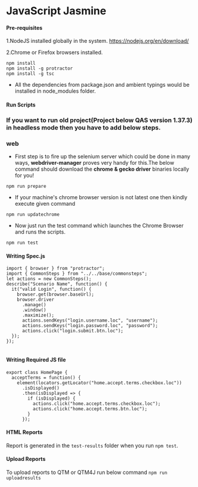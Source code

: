 
# JavaScript Jasmine

#### Pre-requisites
1.NodeJS installed globally in the system.
https://nodejs.org/en/download/

2.Chrome or Firefox browsers installed.


```
npm install
npm install -g protractor
npm install -g tsc
```
* All the dependencies from package.json and ambient typings would be installed in node_modules folder.

#### Run Scripts

### If you want to run old project(Project below QAS version 1.37.3) in headless mode then you have to add below steps.

### web

* First step is to fire up the selenium server which could be done in many ways,  **webdriver-manager** proves very handy for this.The below command should download the **chrome & gecko driver** binaries locally for you!

```
npm run prepare
```

* If your machine's chrome browser version is not latest one then kindly execute given command

```
npm run updatechrome
```

* Now just run the test command which launches the Chrome Browser and runs the scripts.
```
npm run test
```

#### Writing Spec.js
```
import { browser } from "protractor";
import { CommonSteps } from "../../base/commonsteps";
let actions = new CommonSteps();
describe("Scenario Name", function() {
  it("valid Login", function() {
    browser.get(browser.baseUrl);
    browser.driver
      .manage()
      .window()
      .maximize();
      actions.sendKeys("login.username.loc", "username");
      actions.sendKeys("login.password.loc", "password");
      actions.click("login.submit.btn.loc");
  });
});


```
#### Writing Required JS file
```
export class HomePage {
  acceptTerms = function() {
    element(locators.getLocator("home.accept.terms.checkbox.loc"))
      .isDisplayed()
      .then(isDisplayed => {
        if (isDisplayed) {
          actions.click("home.accept.terms.checkbox.loc");
          actions.click("home.accept.terms.btn.loc");
        }
      });

```
#### HTML Reports
Report is generated in the `test-results` folder when you run `npm test`.

#### Upload Reports
To upload reports to QTM or QTM4J run below command
`npm run uploadresults`

